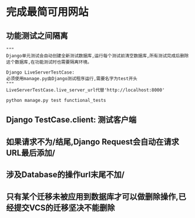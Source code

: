 完成最简可用网站
==================

## 功能测试之间隔离

```python3
"""
Django单元测试会自动创建全新测试数据库,运行每个测试前清空数据库,所有测试完成后删除这个数据库,在功能测试时也需要隔离环境。

Django LiveServerTestCase:
必须使用manage.py由Django测试程序运行,需要名字为test开头
"""
LiveServerTestCase.live_server_url代替'http://localhost:8000'

python manage.py test functional_tests
```

## Django TestCase.client: 测试客户端

## 如果请求不为/结尾,Django Request会自动在请求URL最后添加/

## 涉及Database的操作url末尾不加/

## 只有某个迁移未被应用到数据库才可以做删除操作,已经提交VCS的迁移坚决不能删除